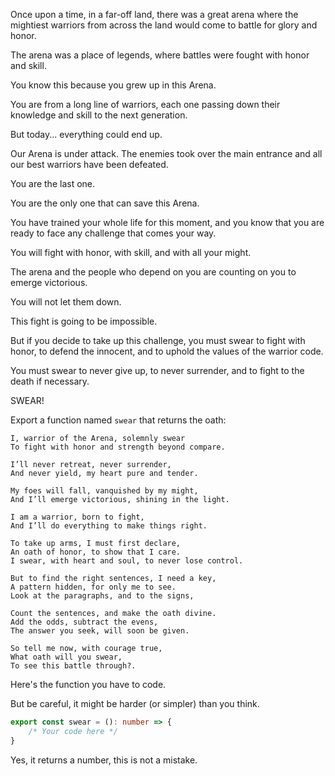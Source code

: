 Once upon a time, in a far-off land, there was a great arena where the mightiest warriors from across the land would come to battle for glory and honor. 

The arena was a place of legends, where battles were fought with honor and skill.

You know this because you grew up in this Arena.

You are from a long line of warriors, each one passing down their knowledge and skill to the next generation. 

But today... everything could end up.

Our Arena is under attack. The enemies took over the main entrance and all our best warriors have been defeated.

You are the last one.

You are the only one that can save this Arena.

You have trained your whole life for this moment, and you know that you are ready to face any challenge that comes your way. 

You will fight with honor, with skill, and with all your might. 

The arena and the people who depend on you are counting on you to emerge victorious. 

You will not let them down.

This fight is going to be impossible.

But if you decide to take up this challenge, you must swear to fight with honor, to defend the innocent, and to uphold the values of the warrior code. 

You must swear to never give up, to never surrender, and to fight to the death if necessary.

SWEAR!

Export a function named `swear` that returns the oath:

```text
I, warrior of the Arena, solemnly swear
To fight with honor and strength beyond compare.

I’ll never retreat, never surrender,
And never yield, my heart pure and tender.

My foes will fall, vanquished by my might,
And I’ll emerge victorious, shining in the light.

I am a warrior, born to fight,
And I’ll do everything to make things right.

To take up arms, I must first declare,
An oath of honor, to show that I care.
I swear, with heart and soul, to never lose control.

But to find the right sentences, I need a key,
A pattern hidden, for only me to see.
Look at the paragraphs, and to the signs,

Count the sentences, and make the oath divine.
Add the odds, subtract the evens,
The answer you seek, will soon be given.

So tell me now, with courage true,
What oath will you swear,
To see this battle through?.
```


Here's the function you have to code.

But be careful, it might be harder (or simpler) than you think.

```typescript
export const swear = (): number => {
    /* Your code here */
}
```

Yes, it returns a number, this is not a mistake.

